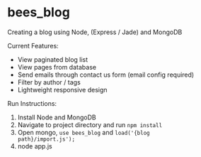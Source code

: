 bees_blog
=========

Creating a blog using Node, (Express / Jade) and MongoDB

Current Features:

- View paginated blog list
- View pages from database
- Send emails through contact us form (email config required)
- Filter by author / tags
- Lightweight responsive design

Run Instructions:

1. Install Node and MongoDB
2. Navigate to project directory and run <code>npm install</code>
3. Open mongo, <code>use bees_blog</code> and <code>load('{blog path}/import.js');</code>
4. node app.js